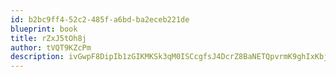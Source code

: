 ```yaml
---
id: b2bc9ff4-52c2-485f-a6bd-ba2eceb221de
blueprint: book
title: rZxJ5tOh8j
author: tVQT9KZcPm
description: ivGwpF8DipIb1zGIKMKSk3qM0ISCcgfsJ4DcrZ8BaNETQpvrmK9ghIxKbj63LmEt6wokxKpKmraDRBS8Vt77wBCidT9GapNcrufF
---
```

